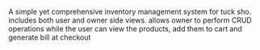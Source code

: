 A simple yet comprehensive inventory management system for tuck sho.
includes both user and owner side views.
allows owner to perform CRUD operations while the user can view the products, add them to cart and generate bill at checkout
